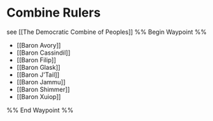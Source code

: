 # Combine Rulers
see [[The Democratic Combine of Peoples]]
%% Begin Waypoint %%
- [[Baron Avory]]
- [[Baron Cassindil]]
- [[Baron Filip]]
- [[Baron Glask]]
- [[Baron J'Tail]]
- [[Baron Jammu]]
- [[Baron Shimmer]]
- [[Baron Xuiop]]

%% End Waypoint %%
